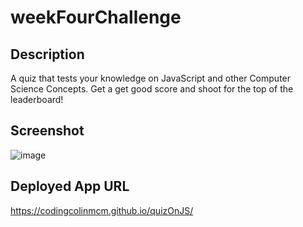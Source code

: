 # weekFourChallenge

## Description

A quiz that tests your knowledge on JavaScript and other Computer Science Concepts. Get a get good score and shoot for the top of the leaderboard!

## Screenshot

![image](https://user-images.githubusercontent.com/112663656/195238396-bf497af3-a8f6-4bb4-86eb-633410da4c56.png)


## Deployed App URL

https://codingcolinmcm.github.io/quizOnJS/
